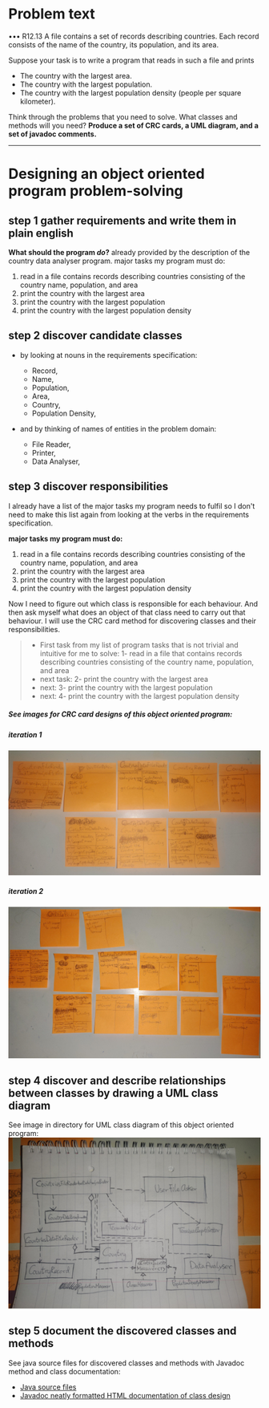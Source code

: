 # Problem text

••• R12.13 
A file contains a set of records describing countries. Each record consists of the name
of the country, its population, and its area. 

Suppose your task is to write a program that reads in such a file and prints
- The country with the largest area.
- The country with the largest population.
- The country with the largest population density (people per square kilometer).

Think through the problems that you need to solve. 
What classes and methods will you need? 
**Produce a set of CRC cards, a UML diagram, and a set of javadoc comments.**

___

# Designing an object oriented program problem-solving

## step 1 gather requirements and write them in plain english

**What should the program _do_?**
already provided by the description of the country data analyser program. major tasks my program must do:
1. read in a file contains records describing countries consisting of the country name, population, and area
2. print the country with the largest area
3. print the country with the largest population
4. print the country with the largest population density

## step 2 discover candidate classes

- by looking at nouns in the requirements specification:
	- Record, 
	- Name, 
	- Population, 
	- Area, 
	- Country, 
	- Population Density, 

- and by thinking of names of entities in the problem domain:
	- File Reader, 
	- Printer,
	- Data Analyser,

## step 3 discover responsibilities

I already have a list of the major tasks my program needs to fulfil so I don't need to make this list again from looking at the verbs in the requirements specification.

**major tasks my program must do:**

1. read in a file contains records describing countries consisting of the country name, population, and area
2. print the country with the largest area
3. print the country with the largest population
4. print the country with the largest population density

Now I need to figure out which class is responsible for each behaviour.
And then ask myself what does an object of that class need to carry out that behaviour.
I will use the CRC card method for discovering classes and their responsibilities.

> - First task from my list of program tasks that is not trivial and intuitive for me to solve:
> 1- read in a file that contains records describing countries consisting of the country name, population, and area
> - next task: 2- print the country with the largest area
> - next: 3- print the country with the largest population
> - next: 4- print the country with the largest population density

##### See images for CRC card designs of this object oriented program:

##### iteration 1

![image of first iteration of CRC cards for country data analyser program](CRC-cards-iteration-1.jpeg)

##### iteration 2

![image of second iteration of CRC cards for country data analyser program](CRC-cards-iteration-2.jpeg)

## step 4 discover and describe relationships between classes by drawing a UML class diagram

See image in directory for UML class diagram of this object oriented program:
![image of UML class diagram for this object oriented country data analyser program](UML-class-diagram.jpeg)

## step 5 document the discovered classes and methods
See java source files for discovered classes and methods with Javadoc method and class documentation:
- [Java source files](./class-documentation/)
- [Javadoc neatly formatted HTML documentation of class design](./class-documentation/allclasses-index.html)
